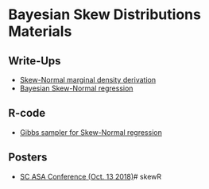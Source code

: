 # Bayesian Skew Distributions Materials

## Write-Ups

- [Skew-Normal marginal density derivation](skew_normal_density.html)
- [Bayesian Skew-Normal regression](sn_regression.html)

## R-code

- [Gibbs sampler for Skew-Normal regression](sn_lin_regression.R)

## Posters

- [SC ASA Conference (Oct. 13 2018)](poster/ASA-poster.pdf)# skewR

